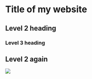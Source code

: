 # Title of my website

## Level 2 heading


### Level 3 heading


## Level 2 again

![](images/cccddd.jpg) 
